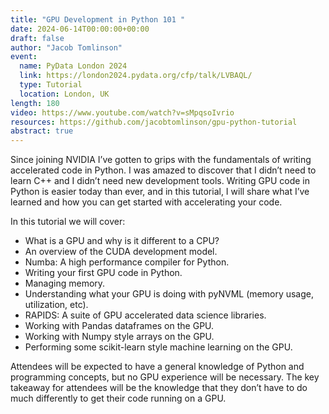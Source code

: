 ```yaml
---
title: "GPU Development in Python 101 "
date: 2024-06-14T00:00:00+00:00
draft: false
author: "Jacob Tomlinson"
event:
  name: PyData London 2024
  link: https://london2024.pydata.org/cfp/talk/LVBAQL/
  type: Tutorial
  location: London, UK
length: 180
video: https://www.youtube.com/watch?v=sMpqsoIvrio
resources: https://github.com/jacobtomlinson/gpu-python-tutorial
abstract: true
---
```


Since joining NVIDIA I’ve gotten to grips with the fundamentals of writing accelerated code in Python. I was amazed to discover that I didn’t need to learn C++ and I didn’t need new development tools. Writing GPU code in Python is easier today than ever, and in this tutorial, I will share what I’ve learned and how you can get started with accelerating your code.

In this tutorial we will cover:

- What is a GPU and why is it different to a CPU?
- An overview of the CUDA development model.
- Numba: A high performance compiler for Python.
- Writing your first GPU code in Python.
- Managing memory.
- Understanding what your GPU is doing with pyNVML (memory usage, utilization, etc).
- RAPIDS: A suite of GPU accelerated data science libraries.
- Working with Pandas dataframes on the GPU.
- Working with Numpy style arrays on the GPU.
- Performing some scikit-learn style machine learning on the GPU.

Attendees will be expected to have a general knowledge of Python and programming concepts, but no GPU experience will be necessary. The key takeaway for attendees will be the knowledge that they don’t have to do much differently to get their code running on a GPU.
